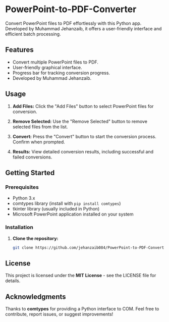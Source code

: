 # PowerPoint-to-PDF-Converter

Convert PowerPoint files to PDF effortlessly with this Python app. Developed by Muhammad Jehanzaib, it offers a user-friendly interface and efficient batch processing.

## Features

- Convert multiple PowerPoint files to PDF.
- User-friendly graphical interface.
- Progress bar for tracking conversion progress.
- Developed by Muhammad Jehanzaib.

## Usage

1. **Add Files:**
   Click the "Add Files" button to select PowerPoint files for conversion.

2. **Remove Selected:**
   Use the "Remove Selected" button to remove selected files from the list.

3. **Convert:**
   Press the "Convert" button to start the conversion process. Confirm when prompted.

4. **Results:**
   View detailed conversion results, including successful and failed conversions.

## Getting Started

### Prerequisites

- Python 3.x
- comtypes library (install with `pip install comtypes`)
- tkinter library (usually included in Python)
- Microsoft PowerPoint application installed on your system

### Installation

1. **Clone the repository:**
   ```bash
   git clone https://github.com/jehanzaib084/PowerPoint-to-PDF-Converter.git

## License
This project is licensed under the **MIT License** - see the LICENSE file for details.

## Acknowledgments
Thanks to **comtypes** for providing a Python interface to COM.
Feel free to contribute, report issues, or suggest improvements!
